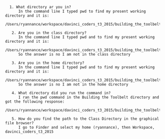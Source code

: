       1. What directory ar you in?
          In the command line I typed pwd to find my present working directory and it is:
          /Users/ryannance/workspace/davinci_coders_t3_2015/building_the_toolbelt_t3_2015
      
       2. Are you in the class directory?
          In the command line I typed pwd and to find my present working directory and it is:
          /Users/ryannance/workspace/davinci_coders_t3_2015/building_the_toolbelt_t3_2015
          So the answer is no I am not in the class directory
          
       3. Are you in the home directory?   
          In the command line I typed pwd and to find my present working directory and it is:
          /Users/ryannance/workspace/davinci_coders_t3_2015/building_the_toolbelt_t3_2015
          So the answer is no I am not in the home directory 
                  
       4. What directory did you run the command in?
          I ran the pwd command in the Building the Toolbelt directory and got the following response:
          /Users/ryannance/workspace/davinci_coders_t3_2015/building_the_toolbelt_t3_2015

       5. How do you find the path to the Class Directory in the graphical file browser?
          I go to Finder and select my home (ryannance), then Workspace, davinci_coders_t3_2015
          
